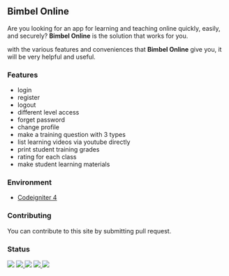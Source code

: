 ## Bimbel Online
Are you looking for an app for learning and teaching online quickly, easily, and securely? <b>Bimbel Online</b> is the solution that works for you.

with the various features and conveniences that <b>Bimbel Online</b> give you, it will be very helpful and useful.

### Features
- login
- register
- logout
- different level access
- forget password
- change profile
- make a training question with 3 types
- list learning videos via youtube directly
- print student training grades
- rating for each class
- make student learning materials

### Environment
<ul>
  <li><a href="https://codeigniter.com/">Codeigniter 4</a></li>
</ul>

### Contributing
You can contribute to this site by submitting pull request.

### Status
<p>
  <img src="https://img.shields.io/badge/stages-development-informational">
  <a href="https://github.com/novaardiansyah1/bimbel-online/blob/master/references.json">
    <img src="https://img.shields.io/badge/information-references-informational">
  </a>
  <img src="https://img.shields.io/github/repo-size/novaardiansyah1/bimbel-online?label=size&color=informational" />
  <a href="https://github.com/novaardiansyah1/bimbel-online/blob/master/LICENSE">
    <img src="https://img.shields.io/github/license/novaardiansyah1/bimbel-online?label=license&color=informational" />
  </a>
  <a href="https://github.com/novaardiansyah1/bimbel-online/commits/master">
    <img src="https://img.shields.io/github/last-commit/novaardiansyah1/bimbel-online/master?color=informational" />
  </a>
</p>